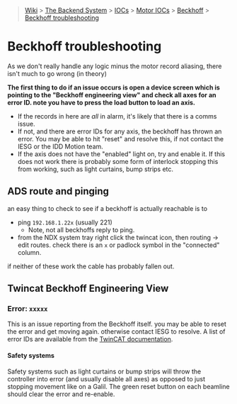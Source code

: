 > [Wiki](Home) > [The Backend System](The-Backend-System) > [IOCs](IOCs) > [Motor IOCs](Motor-IOCs) > [Beckhoff](Beckhoff) > [Beckhoff troubleshooting](Beckhoff-troubleshooting)

# Beckhoff troubleshooting

As we don't really handle any logic minus the motor record aliasing, there isn't much to go wrong (in theory) 

**The first thing to do if an issue occurs is open a device screen which is pointing to the "Beckhoff engineering view" and check all axes for an error ID. note you have to press the load button to load an axis.**
- If the records in here are _all_ in alarm, it's likely that there is a comms issue.
- If not, and there are error IDs for any axis, the beckhoff has thrown an error. You may be able to hit "reset" and resolve this, if not contact the IESG or the IDD Motion team. 
- If the axis does not have the "enabled" light on, try and enable it. If this does not work there is probably some form of interlock stopping this from working, such as light curtains, bump strips etc. 

## ADS route and pinging
an easy thing to check to see if a beckhoff is actually reachable is to
- ping `192.168.1.22x` (usually 221)
  * Note, not all beckhoffs reply to ping.
- from the NDX system tray right click the twincat icon, then routing -> edit routes. check there is an `x` or padlock symbol in the "connected" column. 

if neither of these work the cable has probably fallen out. 

## Twincat Beckhoff Engineering View

### Error: `xxxxx`
This is an issue reporting from the Beckhoff itself. you may be able to reset the error and get moving again. otherwise contact IESG to resolve. A list of error IDs are available from the [TwinCAT documentation](https://infosys.beckhoff.com/english.php?content=../content/1033/tcdiagnostics/513122571.html&id=3090135020933951410). 

#### Safety systems
Safety systems such as light curtains or bump strips will throw the controller into error (and usually disable all axes) as opposed to just stopping movement like on a Galil. The green reset button on each beamline should clear the error and re-enable. 

